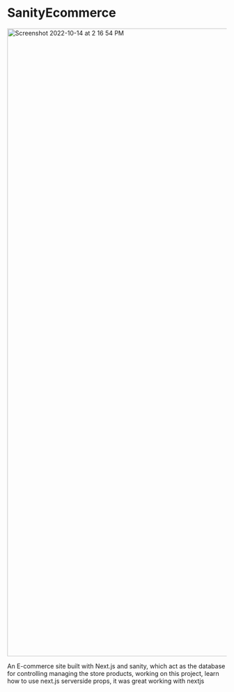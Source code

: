 # SanityEcommerce
<img width="1440" alt="Screenshot 2022-10-14 at 2 16 54 PM" src="https://user-images.githubusercontent.com/110521926/225436639-a104aa96-4b06-4d89-b7f5-2abee12f7cce.png">

An E-commerce site built with Next.js and sanity, which act as the database for controlling  managing the store products,
working on this project, learn how to use next.js serverside props, it was great working with nextjs
